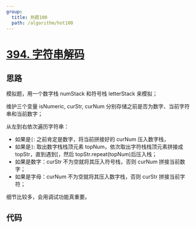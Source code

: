```yaml
---
group:
  title: 热题100
  path: /algorithm/hot100
---
```


# [394. 字符串解码](https://leetcode.cn/problems/decode-string/?favorite=2cktkvj)

## 思路

模拟题，用一个数字栈 numStack 和符号栈 letterStack 来模拟；

维护三个变量 isNumeric, curStr, curNum 分别存储之前是否为数字、当前字符串和当前数字；

从左到右依次遍历字符串：

- 如果是`[`: 之前肯定是数字，将当前拼接好的 curNum 压入数字栈，
- 如果是`]`: 取出数字栈栈顶元素 topNum，依次取出字符栈栈顶元素拼接成 topStr，直到遇到[，然后 topStr.repeat(topNum)后压入栈；
- 如果是数字：curStr 不为空就将其压入符号栈，否则 curNum 拼接当前数字；
- 如果是字母：curNum 不为空就将其压入数字栈，否则 curStr 拼接当前字符；

细节比较多，会用调试功能真重要。

## 代码

<code src='./index.tsx'></code>
